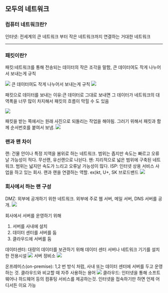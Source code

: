 ## 모두의 네트워크
### 컴퓨터 네트워크란?
인터넷: 전세계의 큰 네트워크 부터 작은 네트워크까지 연결하는 거대한 네트워크

---
### 패킷이란?
패킷:네트워크를 통해 전송되는 데이터의 작은 조각을 말함, 큰 데이터여도 작게 나누어서 보내는게 규칙

![](https://images.velog.io/images/gigymi2005/post/d8a33726-7d8d-4635-95c7-e89c67e0b5f9/KakaoTalk_Photo_2022-01-18-19-39-27%20001.jpeg)
큰 데이터여도 작게 나누어서 보내는게 규칙
![](https://images.velog.io/images/gigymi2005/post/43b8f882-9fc6-470b-97b9-1932c122ae88/KakaoTalk_Photo_2022-01-18-19-39-28%20003.jpeg)

패킷으로 데이터를 보내는 이유:큰 데이터로 그대로 보내면 그 데이터가 네트워크의 대역폭을 너무 많이 차지해서 패킷의 흐름이 막힐 수 도 있음

![](https://images.velog.io/images/gigymi2005/post/214388e1-20ec-4bfb-b658-91e81c809d94/KakaoTalk_Photo_2022-01-18-19-39-27%20002.jpeg)

패킷을 받는 쪽에서는 원래 사진으로 되돌리는 작업을 해야됨. 
그러기 위해서 패킷과 함께 순서번호를 붙여서 보냄.
![](https://images.velog.io/images/gigymi2005/post/3a319592-8441-4cfe-8baf-8937d19e9f77/KakaoTalk_Photo_2022-01-18-19-52-42%20002.jpeg)

### 랜과 왠 차이
랜: 건물 안이나 특정 지역을 봄위로 하는 네트워크. 범위는 좁지만 속도는 빠르고 오류날 가능성이 적다. 무선랜, 유선랜으로 나뉜다.
왠: 지리적으로 넓은 범위에 구축된 네트워크. 범위는 넓지만 속도가 느리고 오류날 가능성이 많다.
ISP: 인터넷 상용 서비스 사업을 하고 있는 회사. 랜과 랜을 연결하는 역할. 
ex)kt, U+, SK 브로드밴드
![](https://images.velog.io/images/gigymi2005/post/79ce1d0a-85a5-400b-a3f7-b9695c59542e/KakaoTalk_Photo_2022-01-18-19-52-41%20001.jpeg)

### 회사에서 하는 랜 구성
DMZ: 외부에 공개하기 위한 네트워크. 외부에 주로 웹 서버, 메일 서버, DNS 서버를 공개.
![](https://images.velog.io/images/gigymi2005/post/3fff82c9-7339-491d-b77a-b55022021f13/KakaoTalk_Photo_2022-01-18-20-10-22%20002.jpeg)

회사에서 서버를 운영하기 위해 
1. 서버를 사내에 설치
2. 데이터 센터를 서버를 둠
3. 클라우드에 서버를 둠

데이터센터: 대량의 데이터를 보관하기 위해 데이터 센터 서버나 네트워크 기기를 설치한 전용시설
![](https://images.velog.io/images/gigymi2005/post/e0e3265e-a44f-44e8-bbb0-cee21f271735/image.png)
서버 정비소
![](https://images.velog.io/images/gigymi2005/post/e9fece03-f4b2-4237-bd39-0ed09214f7fd/image.png)

온프레미스(on-premise): 1,2 번 방식 처럼, 사내 또는 데이터 센터에 서버를 두고 운영하는 것. 클라우드와 비교할 때 자주 사용하는 용어
![](https://images.velog.io/images/gigymi2005/post/b2073002-1157-4920-92c6-f0e3316a8805/KakaoTalk_Photo_2022-01-18-20-10-21%20001.jpeg)
클라우드: 인터넷을 통해 소프트웨어나 하드웨어 등의 컴퓨팅 서비스를 제공하는것. 인터넷을 접속하기만 하면 언제 어디서든 이요 가능

